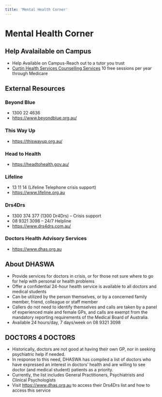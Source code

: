 ```yaml
---
title: 'Mental Health Corner'
---
```


# Mental Health Corner

## Help Avalailable on Campus

- Help Available on Campus-Reach out to a tutor you trust
- [Curtin Health Services Counselling Services](https://students.curtin.edu.au/personal-support/counselling-guidance/counselling/)
10 free sessions per year through Medicare


## External Resources
### Beyond Blue 
- 1300 22 4636 
- https://www.beyondblue.org.au/
### This Way Up
-  https://thiswayup.org.au/
### Head to Health
- https://headtohealth.gov.au/
### Lifeline 
- 13 11 14 (Lifeline Telephone crisis support)
- https://www.lifeline.org.au
### Drs4Drs
- 1300 374 377 (1300 Dr4Drs) – Crisis support
- 08 9321 3098 – 24/7 Helpline
- https://www.drs4drs.com.au/
### Doctors Health Advisory Services
- https://www.dhas.org.au

## About DHASWA

- Provide services for doctors in crisis, or for those not sure where to go for help with personal or health problems
- Offer a confidential 24-hour health service is available to all doctors and medical students
- Can be utilized by the person themselves, or by a concerned family member, friend, colleague or staff member
- Callers do not need to identify themselves and calls are taken by a panel of experienced male and female GPs, and calls are exempt from the mandatory reporting requirements of the Medical Board of Australia.
- Available 24 hours/day, 7 days/week on 08 9321 3098


## DOCTORS 4 DOCTORS 

- Historically, doctors are not good at having their own GP, nor in seeking psychiatric help if needed. 
- In response to this need, DHASWA has compiled a list of doctors who have expressed an interest in doctors’ health and are willing to see doctor (and medical student) patients as a priority. 
- Currently, the list includes General Practitioners, Psychiatrists and Clinical Psychologists
- Visit https://www.dhas.org.au to access their Drs4Drs list and how to access this service 
